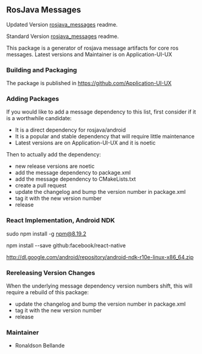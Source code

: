 ## RosJava Messages

Updated Version [rosjava_messages](https://github.com/Application-UI-UX/rosjava_messages) readme.

Standard Version [rosjava_messages](https://github.com/rosjava/rosjava_messages) readme.

This package is a generator of rosjava message artifacts for core ros messages.
Latest versions and Maintainer is on Application-UI-UX

### Building and Packaging

The package is published in https://github.com/Application-UI-UX

### Adding Packages

If you would like to add a message dependency to this list, first consider
if it is a worthwhile candidate:

* It is a direct dependency for rosjava/android
* It is a popular and stable dependency that will require little maintenance
* Latest versions are on Application-UI-UX and it is noetic

Then to actually add the dependency:

* new release versions are noetic
* add the message dependency to package.xml
* add the message dependency to CMakeLists.txt
* create a pull request
* update the changelog and bump the version number in package.xml
* tag it with the new version number
* release

### React Implementation, Android NDK

sudo npm install -g npm@8.19.2

npm install --save github:facebook/react-native

http://dl.google.com/android/repository/android-ndk-r10e-linux-x86_64.zip

### Rereleasing Version Changes

When the underlying message dependency version numbers shift, this will
require a rebuild of this package:

* update the changelog and bump the version number in package.xml
* tag it with the new version number
* release

### Maintainer

* Ronaldson Bellande
